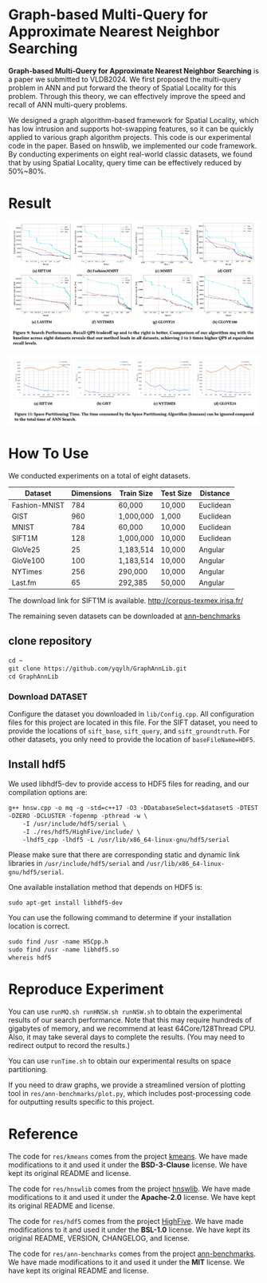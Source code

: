 # Graph-based Multi-Query for Approximate Nearest Neighbor Searching

**Graph-based Multi-Query for Approximate Nearest Neighbor Searching** is a paper we submitted to VLDB2024. We first proposed the multi-query problem in ANN and put forward the theory of Spatial Locality for this problem. Through this theory, we can effectively improve the speed and recall of ANN multi-query problems.

We designed a graph algorithm-based framework for Spatial Locality, which has low intrusion and supports hot-swapping features, so it can be quickly applied to various graph algorithm projects. This code is our experimental code in the paper. Based on hnswlib, we implemented our code framework. By conducting experiments on eight real-world classic datasets, we found that by using Spatial Locality, query time can be effectively reduced by 50%~80%.


# Result

![img](./misc/1.png)

![img](./misc/2.png)

# How To Use

We conducted experiments on a total of eight datasets.

| Dataset       | Dimensions | Train Size | Test Size | Distance  |
| ------------- | ---------- | ---------- | --------- | --------- |
| Fashion-MNIST | 784        | 60,000     | 10,000    | Euclidean |
| GIST          | 960        | 1,000,000  | 1,000     | Euclidean |
| MNIST         | 784        | 60,000     | 10,000    | Euclidean |
| SIFT1M        | 128        | 1,000,000  | 10,000    | Euclidean |
| GloVe25       | 25         | 1,183,514  | 10,000    | Angular   |
| GloVe100      | 100        | 1,183,514  | 10,000    | Angular   |
| NYTimes       | 256        | 290,000    | 10,000    | Angular   |
| Last.fm       | 65         | 292,385    | 50,000    | Angular   |

The download link for SIFT1M is available. http://corpus-texmex.irisa.fr/

The remaining seven datasets can be downloaded at [ann-benchmarks](https://github.com/erikbern/ann-benchmarks?tab=readme-ov-file#data-sets)

## clone repository

```shell
cd ~
git clone https://github.com/yqylh/GraphAnnLib.git
cd GraphAnnLib
```

### Download DATASET

Configure the dataset you downloaded in `lib/Config.cpp`. All configuration files for this project are located in this file. For the SIFT dataset, you need to provide the locations of `sift_base`, `sift_query`, and `sift_groundtruth`. For other datasets, you only need to provide the location of `baseFileName=HDF5`.

## Install hdf5

We used libhdf5-dev to provide access to HDF5 files for reading, and our compilation options are:

```shell
g++ hnsw.cpp -o mq -g -std=c++17 -O3 -DDatabaseSelect=$datasetS -DTEST -DZERO -DCLUSTER -fopenmp -pthread -w \
    -I /usr/include/hdf5/serial \
    -I ./res/hdf5/HighFive/include/ \
    -lhdf5_cpp -lhdf5 -L /usr/lib/x86_64-linux-gnu/hdf5/serial

```

Please make sure that there are corresponding static and dynamic link libraries in `/usr/include/hdf5/serial` and `/usr/lib/x86_64-linux-gnu/hdf5/serial`.

One available installation method that depends on HDF5 is:

```shell
sudo apt-get install libhdf5-dev
```

You can use the following command to determine if your installation location is correct.

```shell
sudo find /usr -name H5Cpp.h
sudo find /usr -name libhdf5.so
whereis hdf5
```

# Reproduce Experiment

You can use `runMQ.sh runHNSW.sh runNSW.sh` to obtain the experimental results of our search performance. Note that this may require hundreds of gigabytes of memory, and we recommend at least 64Core/128Thread CPU. Also, it may take several days to complete the results. (You may need to redirect output to record the results.)

You can use `runTime.sh` to obtain our experimental results on space partitioning.

If you need to draw graphs, we provide a streamlined version of plotting tool in `res/ann-benchmarks/plot.py`, which includes post-processing code for outputting results specific to this project.

# Reference

The code for `res/kmeans` comes from the project [kmeans](https://github.com/felixduvallet/kmeans.git). We have made modifications to it and used it under the **BSD-3-Clause** license. We have kept its original README and license.

The code for `res/hnswlib` comes from the project [hnswlib](https://github.com/nmslib/hnswlib). We have made modifications to it and used it under the **Apache-2.0** license. We have kept its original README and license.

The code for `res/hdf5` comes from the project [HighFive](https://github.com/BlueBrain/HighFive). We have made modifications to it and used it under the **BSL-1.0** license. We have kept its original README, VERSION, CHANGELOG, and license.

The code for `res/ann-benchmarks` comes from the project [ann-benchmarks](https://github.com/erikbern/ann-benchmarks). We have made modifications to it and used it under the **MIT** license. We have kept its original README and license.